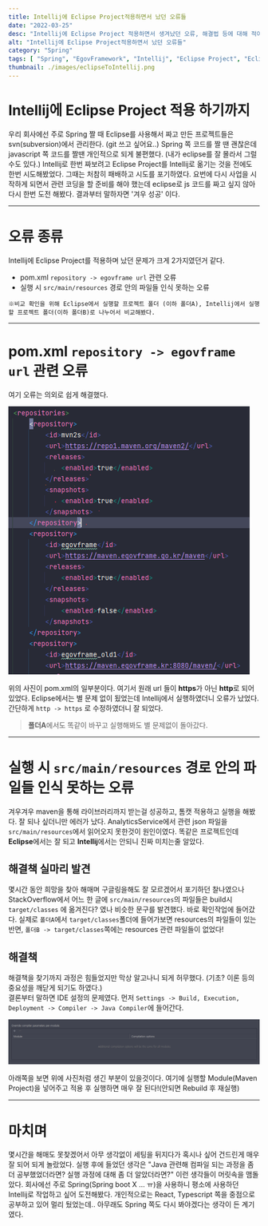 ```yaml
---
title: Intellij에 Eclipse Project적용하면서 났던 오류들
date: "2022-03-25"
desc: "Intellij에 Eclipse Project 적용하면서 생겨났던 오류, 해결법 등에 대해 적어봤습니다."
alt: "Intellij에 Eclipse Project적용하면서 났던 오류들"
category: "Spring"
tags: [ "Spring", "EgovFramework", "Intellij", "Eclipse Project", "Eclipse" ]
thumbnail: ./images/eclipseToIntellij.png
---
```


# Intellij에 Eclipse Project 적용 하기까지

우리 회사에선 주로 Spring 짤 때 Eclipse를 사용해서 짜고 만든 프로젝트들은 svn(subversion)에서 관리한다. (git 쓰고 싶어요..)
Spring 쪽 코드를 짤 땐 괜찮은데 javascript 쪽 코드를 짤땐 개인적으로 되게 불편했다. (내가 eclipse를 잘 몰라서 그럴수도 있다.) 
Intellij로 한번 짜보려고 Eclipse Project를 Intellij로 옮기는 것을 전에도 한번 시도해봤었다.
그때는 처참히 패배하고 시도를 포기하였다. 요번에 다시 사업을 시작하게 되면서 관련 코딩을 할 준비를 해야 했는데
eclipse로 js 코드를 짜고 싶지 않아 다시 한번 도전 해봤다. 결과부터 말하자면 '겨우 성공' 이다.

---

# 오류 종류

Intellij에 Eclipse Project를 적용하며 났던 문제가 크게 2가지였던거 같다.

- pom.xml `repository -> egovframe url` 관련 오류
- 실행 시 `src/main/resources` 경로 안의 파일들 인식 못하는 오류


`※비교 확인을 위해 Eclipse에서 실행할 프로젝트 폴더 (이하 폴더A), Intellij에서 실행할 프로젝트 폴더(이하 폴더B)로 나누어서 비교해봤다.`

---

# pom.xml `repository -> egovframe url` 관련 오류

여기 오류는 의외로 쉽게 해결했다.

![pom.xml](src/posts/blog/development/Programming-language/Spring/images/pom_xml_egov.png)

위의 사진이 pom.xml의 일부분이다. 여기서 원래 url 들이 **https**가 아닌 **http**로 되어있었다.
Eclipse에서는 별 문제 없이 됬었는데 Intellij에서 실행하였더니 오류가 났었다. 간단하게 `http -> https` 로 수정하였더니 잘 되었다.

> **폴더A**에서도 똑같이 바꾸고 실행해봐도 별 문제없이 돌아갔다.

---

# 실행 시 `src/main/resources` 경로 안의 파일들 인식 못하는 오류
겨우겨우 maven을 통해 라이브러리까지 받는걸 성공하고, 톰캣 적용하고 실행을 해봤다.
잘 되나 싶더니만 에러가 났다. AnalyticsService에서 관련 json 파일을 `src/main/resources`에서 읽어오지 못한것이 원인이였다.
똑같은 프로젝트인데 **Eclipse**에서는 잘 되고 **Intellij**에서는 안되니 진짜 미치는줄 알았다.

## 해결책 실마리 발견

몇시간 동안 희망을 찾아 해매며 구글링을해도 잘 모르겠어서 포기하던 찰나였으나 StackOverflow에서 어느 한 글에 `src/main/resources`의 파일들은
build시 `target/classes` 에 옮겨진다? 였나 비슷한 문구를 발견했다. 바로 확인작업에 들어갔다.
실제로 `폴더A`에서 `target/classes`폴더에 들어가보면 resources의 파일들이 있는 반면,
`폴더B -> target/classes`쪽에는 resources 관련 파일들이 없었다!


## 해결책

해결책을 찾기까지 과정은 힘들었지만 막상 알고나니 되게 허무했다. (기초? 이론 등의 중요성을 깨닫게 되기도 하였다.)  
결론부터 말하면 IDE 설정의 문제였다. 먼저 `Settings -> Build, Execution, Deployment -> Compiler -> Java Compiler`에 들어간다.

![setting - java compiler](src/posts/blog/development/Programming-language/Spring/images/javaCompiler_down.png)

아래쪽을 보면 위에 사진처럼 생긴 부분이 있을것이다.
여기에 실행할 Module(Maven Project)을 넣어주고 적용 후 실행하면 매우 잘 된다!(안되면 Rebuild 후 재실행)

---

# 마치며

몇시간을 해매도 못찾겠어서 아무 생각없이 세팅을 뒤지다가 혹시나 싶어 건드린게 매우 잘 되어 되게 놀랐었다.
실행 후에 들었던 생각은 "Java 관련해 컴파일 되는 과정을 좀 더 공부했었더라면? 실행 과정에 대해 좀 더 알았더라면?" 이런 생각들이
머릿속을 맴돌았다. 회사에선 주로 Spring(Spring boot X ... ㅠ)을 사용하니 평소에 사용하던 Intellij로 작업하고 싶어 도전해봤다.
개인적으로는 React, Typescript 쪽을 중점으로 공부하고 있어 멀리 뒀었는데.. 아무래도 Spring 쪽도 다시 봐야겠다는 생각이 든 계기였다.
